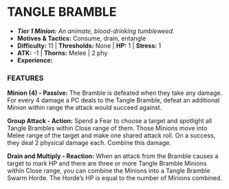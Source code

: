 # TANGLE BRAMBLE

- ***Tier 1 Minion:*** *An animate, blood-drinking tumbleweed.*
- **Motives & Tactics:** Consume, drain, entangle
- **Difficulty:** 11 | **Thresholds:** None | **HP:** 1 | **Stress:** 1
- **ATK:** -1 | **Thorns:** Melee | 2 phy
- **Experience:** 

### FEATURES

**Minion (4) - Passive:** The Bramble is defeated when they take any damage. For every 4 damage a PC deals to the Tangle Bramble, defeat an additional Minion within range the attack would succeed against.

**Group Attack - Action:** Spend a Fear to choose a target and spotlight all Tangle Brambles within Close range of them. Those Minions move into Melee range of the target and make one shared attack roll. On a success, they deal 2 physical damage each. Combine this damage.

**Drain and Multiply - Reaction:** When an attack from the Bramble causes a target to mark HP and there are three or more Tangle Bramble Minions within Close range, you can combine the Minions into a Tangle Bramble Swarm Horde. The Horde’s HP is equal to the number of Minions combined.
